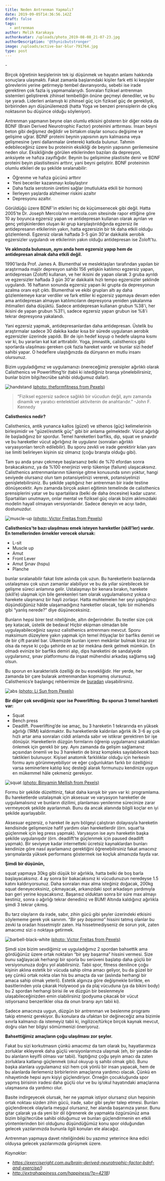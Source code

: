 ```yaml
---
title: Neden Antrenman Yapmalı?
date: 2019-09-05T14:36:56.142Z
draft: false
tags:
  - antrenman
author: Melih Karakaya
authorAvatar: /uploads/photo_2019-08-08_21-07-23.jpg
authorDescription: '@thynicbutstronger'
image: /uploads/active-bar-blur-791764.jpg
type: post
---
```

\-

  Birçok öğretinin keşişlerinin tek işi düşünmek ve hayatın anlamı hakkında sonuçlara ulaşmaktı. Fakat zamanla başlarındaki kişiler fark etti ki keşişler görevlerini yerine getirmeyip tembel davranıyordu, sebebi ise irade gerektiren çok fazla iş yapmamalarıydı. Sonraları fiziksel antrenman sistemleri geliştirerek zihinsel tembelliğin önüne geçmeyi denediler, ve bu işe yaradı. Liderleri anlamıştı ki zihinsel güç için fiziksel güç de gerekliydi, birbirinden ayrı düşünülemezdi (hatta Yoga ve benzeri prensiplerin de çıkış noktasının bu düşünce olduğu söyleniyor).

  Antrenman yapmanın beyne olan olumlu etkisini gösteren bir diğer nokta da BDNF (Brain Derived Neurotrophic Factor) proteinini arttırması. İnsan beyni beton gibi değişmez değildir ve birtakım olaylar sonucu değişime ve gelişime uğrar. BDNF proteini beynin yapısının aynı kalmasına veya gelişmesine (yeni dallanmalar üreterek) katkıda bulunur. Tahmin edebileceğiniz üzere bu proteinin eksikliği de beynin yapısının gerilemesine neden olur. Eksikliğinde görülen etkilerinden bazıları da depresyon, anksiyete ve hafıza zayıflığıdır. Beynin bu gelişimine plastisite denir ve BDNF proteini beyin plastisitesini arttırır, yani beyni geliştirir. BDNF proteininin olumlu etkileri de şu şekilde sıralanabilir: 

* Öğrenme ve hafıza gücünü arttırır
* Yeni beceriler kazanmayı kolaylaştırır
* Daha fazla serotonin üretimi sağlar (mutlulukta etkili bir hormon) 
* İlerleyen yaşlarda alzheimer riskini azaltır
* Depresyonu azaltır.

Görüldüğü üzere BDNF'in etkileri hiç de küçümsenecek gibi değil. Hatta 2005'te Dr. Joseph Mercola'nın mercola.com sitesinde rapor ettiğine göre 10 ay boyunca egzersiz yapan ve antidepresan kullanan olarak ayrılan ve genç yetişkinlerden oluşan iki grup karşılaştırıldığında egzersiz ile antidepresanın etkilerinin yakın, hatta egzersizin bir tık daha etkili olduğu gözlemlendi. Egzersiz olarak haftada 3-5 gün 30'ar dakikalık aerobik egzersizler uygulandı ve etkilerinin yakın olduğu antidepresan ise Zoloft'tu. 

**Ve aklınızda bulunsun, aynı anda hem egzersiz yapıp hem de antidepresan almak daha etkili değil.**

  1990'larda Prof. James A. Blumenthal ve meslektaşları tarafından yapılan bir araştırmada majör depresyon sahibi 156 yetişkin katılımcı egzersiz yapan, antidepresan (Zoloft) kullanan, ve her ikisini de yapan olarak 3 gruba ayrıldı ve egzersizler haftada 3 gün 30'ar dakikalık hızlı tempo egzersizler şeklinde uygulandı. 16 haftanın sonunda egzersiz yapan iki grupta da depresyonun azalma oranı eşit çıktı. Blumenthal ve ekibi grupları altı ay daha gözlemlemeye karar verdiler ve fark ettiler ki egzersiz yapmaya devam eden ama antidepresan almayan katılımcıların depresyona yeniden yakalanma ihtimalleri daha düşüktü. Sadece antidepresan kullanan grubun %38'i, her ikisini de yapan grubun %31'i, sadece egzersiz yapan grubun ise %8'i tekrar depresyona yakalandı.

  Yani egzersiz yapmak, antidepresanlardan daha antidepresan. Üstelik bu araştırmalar sadece 30 dakika kadar kısa bir sürede uygulanan aerobik egzersizler üzerinde yapıldı. Bir de işin hedef koyup o hedefe ulaşma kısmı var ki, bu yararları kat kat arttırabilir. Yoga, jimnastik, calisthenics gibi sporlarda ulaşılması gereken çok fazla hareket vardır ve bunlar sizi hedef sahibi yapar. O hedeflere ulaştığınızda da dünyanın en mutlu insanı olursunuz.

  Bizim uyguladığımız ve uygulamanızı önereceğimiz prensipler ağırlıklı olarak Calisthenics ve Powerlifting’tir (tabii ki istediğiniz branşa yönelebilirsiniz, bunlar bizim bilgi/tecrübe sahibi olduğumuz dallar). 

![handstand](/uploads/acro-acro-yoga-active-1139500-1-.jpg "handstand")
[(photo: theformfitness from Pexels)](https://www.pexels.com/@theformfitness-446016) 

> “Fiziksel egzersiz sadece sağlıklı bir vücudun değil, aynı zamanda dinamik ve yaratıcı entelektüel aktivitenin de anahtarıdır.” -John F. Kennedy

**Calisthenics nedir?**

  Calisthenics, antik yunanca kallos (güzel) ve sthenos (güç) kelimelerinin birleşimidir ve "güzel/estetik güç" gibi bir anlama gelmektedir. Vücut ağırlığı ile başladığınız bir spordur. Temel hareketleri barfiks, dip, squat ve şınavdır ve bu hareketler vücut ağırlığınız ile uygulanır (sonraları ağırlıklı varyasyonları tercih edilebilir). Bu sporu zevkli ve irade gerektirir kılan yanı ise limiti belirleyen kişinin siz olmanız (çoğu branşta olduğu gibi).

  Tam şu anda şınav çekmeye başlarsanız belki de %70 efordan sonra bırakacaksınız, ya da %100 enerjinizi verip tükenişe (failure) ulaşacaksınız. Calisthenics antrenmanlarının tükenişe gitme konusunda sınırı yoktur, hangi seviyede olursanız olun tam potansiyelinizi vererek, potansiyelinizi genişletebilirsiniz. Bu şekilde yaptığınız her antrenman bir irade testine dönüşecektir. Aynı zamanda birçok askeri eğitimin temelinde de calisthenics prensiplerini yatar ve bu spartalılara (belki de daha öncesine) kadar uzanır. Spartalıları unutmayın, onlar mental ve fiziksel güç olarak bizim aklımızdaki modelin hayalî olmayan versiyonlarıdır. Sadece deneyin ve acıyı tadın, dostunuzdur.

![muscle-up](/uploads/action-active-agility-2261479-1-.jpg "muscle-up")
[(photo: Victor Freitas from Pexels)](https://www.pexels.com/@victorfreitas)

  **Calisthenics’te bazı ulaşılması emek isteyen hareketler (skill’ler) vardır. En temellerinden örnekler verecek olursak:**

* L-sit
* Muscle up
* Amut
* Front Lever
* Amut Şınav (hspu)
* Planche

bunlar sıralanabilir fakat liste aslında çok uzun. Bu hareketlerin bazılarında ustalaşması çok uzun zamanlar alabiliyor ve bu da yıllar sürebilecek bir gelişme süreci anlamına gelir. Ustalaşmayı bir kenara bırakın, harekete (skill’e) ulaşmak için bile gerekenleri tam olarak uygulamalısınız yoksa o harekete ulaşmanız bir hayli zorlaşır. Hatta muhtemelen her şeyi yaptığınızı düşündüğünüz hâlde ulaşamadığınız hareketler olacak, tıpkı bir mühendis gibi “yanlış nerede?” diye düşüneceksiniz.

  Bunların hepsi birer test niteliğinde, altın değerindeler. Bu testler size çok şey katacak, üstelik de bedava! Hiçbir ekipman olmadan bile uygulayabileceğiniz sayısız calisthenics antrenmanı mevcut. Sporu maksimum düzeylere yakın yapmak için temel ihtiyaçlar bir barfiks demiri ve de bir çift paralel bar. Ülkemizde bunları içeren mekânlar bulmak biraz zor olsa da neyse ki çoğu şehirde en az bir mekâna denk gelmek mümkün. En olmadı evinize bir barfiks demiri alıp, dips hareketini de sandalyede uygularsınız, şınav platformunu da inşaat mühendisi arkadaş sağlamış sağ olsun. 

 Bu sporun en karakteristik özelliği de bu esnekliğidir. Her yerde, her zamanda bir çare bularak antrenmandan kopmamış olursunuz. Calisthenics’e başlangıç rehberimize de [buradan](https://www.barplatoon.com/calisthenics-ba%C5%9Flang%C4%B1%C3%A7/) ulaşabilirsiniz.

![abs](/uploads/abs-action-athlete-2294363-1-.jpg "abs")
[(photo: Li Sun from Pexels)](https://www.pexels.com/@823sl)

**Bir diğer çok sevdiğimiz spor ise Powerlifting. Bu sporun 3 temel hareketi var:**

* Squat
* Bench press
* Deadlift.
  Powerlifting’de ise amaç, bu 3 hareketin 1 tekrarında en yüksek ağırlığı (1RM) kaldırmaktır. Bu hareketlerde kaldırılan ağırlık ilk 3-6 ay çok hızlı artar ama sonraları ciddi anlamda sabır ve istikrar gerektiren bir işe dönüşür. Hareketlerin düzgün formlarını öğrenip uygulamanız sakatlıkları önlemek için gerekli bir şey. Aynı zamanda da gelişim sağlamanız açısından önemli ve bu 3 hareketin de biraz kompleks sayılabilecek bazı taktikleri bulunuyor. Kişisel anatomik farklılıklar olduğu için herkesin formu aynı görünmeyebiliyor ve eğer çoğunluktan farklı bir özelliğiniz varsa seminerlere katılıp koç desteği alarak formunuzu kendinize uygun en mükemmel hâle çekmeniz gerekiyor. 

![squat](/uploads/adult-barbell-body-17840-1-.jpg "squat")
[(photo: Binyamin Mellish from Pexels)](https://www.pexels.com/@binyaminmellish)

  Formu bir şekilde düzelttiniz, fakat daha karışık bir yanı var ki: programlama. Bu hareketlerde ustalaşmak için aksesuar ve varyasyon hareketler de uygulamalısınız ve bunların dizilimi, planlaması yenilenme sürecinize zarar vermeyecek şekilde ayarlanmalı. Bunu da ancak alanında bilgili koçlar en iyi şekilde ayarlayabilir.

  Aksesuar egzersiz, o hareket ile aynı bölgeyi çalıştıran dolayısıyla hareketin kendisinde gelişmenize hafif yardımı olan hareketlerdir (örn. squat'ta güçlenmek için leg press yapmak). Varyasyon ise aynı hareketin başka şekilde uygulanışıdır (örn. deadlift'te güçlenmek için paused deadlift yapmak). Bir seviyeye kadar internetteki ücretsiz kaynaklardan bunları kendinize göre nasıl ayarlamanız gerektiğini öğrenebilirsiniz fakat amacınız yarışmalarda yüksek performans göstermek ise koçluk almanızda fayda var. 

**Şimdi bir düşünün,** 

squat yapmaya 30kg gibi düşük bir ağırlıkla, hatta belki de boş barla başlayacaksınız. 4 ay sonra bir bakacaksınız ki vücudunuzun neredeyse 1.5 katını kaldırıyorsunuz. Daha sonraları max alma isteğiniz doğacak, 200kg squat deneyeceksiniz, çıkmayacak, arkanızdaki spot arkadaşın yardımıyla barı geri yerine koyacaksınız. Başarısız olduktan sonra bir süre max almayı kestiniz, sonra o ağırlığı tekrar denediniz ve BUM! Altında kaldığınız ağırlıkla şimdi 3 tekrar çıkmış.

  Bu tarz olayların da irade, sabır, zihin gücü gibi şeyler üzerindeki etkisini söylememe gerek yok sanırım. _“Bir şey başarma”_ hissini tatmış olanlar bu zevki ta oradan hissetmiştir zaten. Ha hissetmediyseniz de sorun yok, zaten amacımız sizi o noktaya getirmek. 

![barbell-black-white](/uploads/barbell-black-and-white-black-and-white-791763-1-.jpg "barbell-black-white")
[(photo: Victor Freitas from Pexels)](https://www.pexels.com/@victorfreitas)

  Şimdi size bizim sevdiğimiz ve uyguladığımız 2 spordan bahsettik ama gördüğünüz üzere ortak noktaları “bir şey başarma” hissini vermesi. Size bunu sağlayacak herhangi bir sporla bu serüveni başlatıp daha güçlü bir versiyonunuza doğru yol alabilirsiniz. Tabii spor, fitness denilince çoğu kişinin aklına estetik bir vücuda sahip olma amacı geliyor, bu da güzel bir şey çünkü ortak nokta olan his bu amaçta da var (aslında herhangi bir amaca sahip olmak yeterli). Estetik algınıza göre değişmekle birlikte, en basitlerinden yola çıkarak Holywood ya da plaj vücuduna (ya da bikini body) bu 2 spordan herhangi birisi ile ve düzgün bir beslenmeyle ulaşabileceğinizden emin olabilirsiniz (podyuma çıkacak bir vücut istiyorsanız benzerlikler olsa da onun branşı ayrı tabii ki).

  Sadece amacınıza uygun, düzgün bir antrenman ve beslenme programı takip etmeniz gerekiyor. Bu konulara da ufaktan bir değineceğiz ama bizimle sınırla kalmanızı da istemeyiz tabii ki, ingilizce/türkçe birçok kaynak mevcut, doğru olan her bilgiyi sömürmenizi öneriyoruz. 

**Bahsettiğimiz amaçların çoğu ulaşılması zor şeyler.**

  Fakat bu sizi korkutmasın çünkü amacımız da tam olarak bu, hayatlarımıza zorluklar ekleyerek daha güçlü versiyonlarımıza ulaşmak (eh, bir yandan da bu alanların keyifli olması var tabii). Yaptığınız çoğu şeyin amacı da zaten zorluklara katlanıp güçlenmek (okul okuyup iş sahibi olmak gibi). Bunu başka alanlara uygulamanız sizi hem çok yönlü bir insan yapacak, hem de bu alanlarda ilerlemeniz birbirlerinin amaçlarına yardımcı olacak. Çünkü en nihayetinde hepsi aynı kişiyi güçlendiriyor. Örneğin çocukluğunda spor yapmış birisinin iradesi daha güçlü olur ve bu iş/okul hayatındaki amaçlarına ulaşmasına da yardımcı olur.

  Basite indirgeyecek olursak, her ne yapmak istiyor olursanız olun hepsinin ortak noktası sizden zihin gücü, irade, sabır gibi şeyler talep etmesi. Bunları güçlendirecek olaylarla meşgul olursanız, her alanda başarınıza yansır. Bunu gitar çalarak ya da yeni bir dil öğrenerek de yapmakta özgürsünüz ama bizim bilgi/tecrübe sahibi olduğumuz ve bunları güçlendirmenin en etkili yöntemlerinden biri olduğunu düşündüğümüz konu spor olduğundan gelecek yazılarımızda bununla ilgili konuları ele alacağız. 

  Antrenman yapmaya davet niteliğindeki bu yazımız yeterince ikna edici olduysa gelecek yazılarımızda görüşmek üzere.

_Kaynaklar:_

* _https://exerciseright.com.au/brain-derived-neurotrophic-factor-bdnf-and-exercise/)_
* _http://extrahappiness.com/happiness/?p=4218)_
